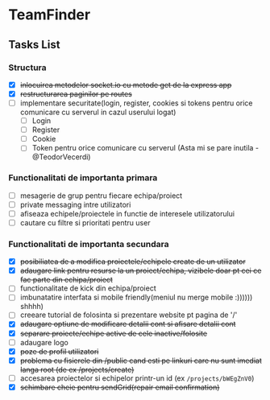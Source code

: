 # TeamFinder

## Tasks List

### Structura

- [x] <strike>inlocuirea metodelor socket.io cu metode get de la express app</strike>
- [x] <strike>restructurarea paginilor pe routes</strike>
- [ ] implementare securitate(login, register, cookies si tokens pentru orice comunicare cu serverul in cazul userului logat)
    - [ ] Login
    - [ ] Register
    - [ ] Cookie
    - [ ] Token pentru orice comunicare cu serverul (Asta mi se pare inutila - @TeodorVecerdi)

### Functionalitati de importanta primara

- [ ] mesagerie de grup pentru fiecare echipa/proiect
- [ ] private messaging intre utilizatori
- [ ] afiseaza echipele/proiectele in functie de interesele utilizatorului
- [ ] cautare cu filtre si prioritati pentru user

### Functionalitati de importanta secundara

- [x] <strike>posibiliatea de a modifica proiectele/echipele create de un utilizator</strike>
- [x] <strike>adaugare link pentru resurse la un proiect/echipa, vizibele doar pt cei ce fac parte din echipa/proiect</strike>
- [ ] functionalitate de kick din echipa/proiect
- [ ] imbunatatire interfata si mobile friendly(meniul nu merge mobile :)))))) shhhh)
- [ ] creeare tutorial de folosinta si prezentare website pt pagina de '/'
- [x] <strike>adaugare optiune de modificare detalii cont si afisare detalii cont</strike>
- [x] <strike>separare proiecte/echipe active de cele inactive/folosite</strike>
- [ ] adaugare logo
- [x] <strike>poze de profil utilizatori</strike>
- [x] <strike>problema cu fisierele din /public cand esti pe linkuri care nu sunt imediat langa root (de ex /projects/create)</strike>
- [ ] accesarea proiectelor si echipelor printr-un id (ex `/projects/bWEgZnV0`)
- [x] <strike>schimbare cheie pentru sendGrid(repair email confirmation)</strike>
